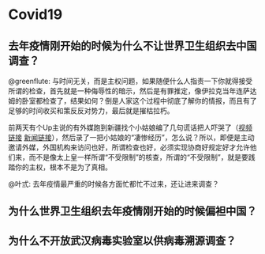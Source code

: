 # Covid19

## 去年疫情刚开始的时候为什么不让世界卫生组织去中国调查？
@greenflute: 与时间无关，而是主权问题，如果随便什么人指责一下你就得接受所谓的检查，首先就是一种侮辱性的暗示，然后是有罪推定，像伊拉克当年连萨达姆的卧室都检查了，结果如何？倒是人家这个过程中彻底了解你的情报，而且有了足够的时间收买和策反反对势力，最后就是摧枯拉朽。

前两天有个Up主说的有外媒跑到新疆找个小姑娘编了几句谎话把人吓哭了（[视频链接](https://www.youtube.com/watch?v=RpF3tF1hokk) [新闻链接](https://news.cgtn.com/news/2021-03-23/VHJhbnNjcmlwdDUzMDQy/index.html)），然后录了一把小姑娘的“凄惨经历”，怎么说？所以，即便是主动邀请外媒，外国机构来访问也好，所谓检查也好，必须实现协商好规定好才允许他们来，而不是像太上皇一样所谓“不受限制”的核查，所谓的“不受限制”，就是要践踏你的主权，根本不是为了真相。

@叶弎: 去年疫情最严重的时候各方面忙都忙不过来，还让进来调查？

## 为什么世界卫生组织去年疫情刚开始的时候偏袒中国？

## 为什么不开放武汉病毒实验室以供病毒溯源调查？
